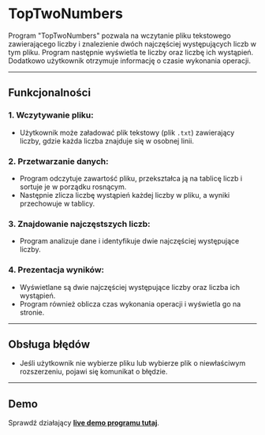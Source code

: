 # TopTwoNumbers

Program "TopTwoNumbers" pozwala na wczytanie pliku tekstowego zawierającego liczby i znalezienie dwóch najczęściej występujących liczb w tym pliku. Program następnie wyświetla te liczby oraz liczbę ich wystąpień. Dodatkowo użytkownik otrzymuje informację o czasie wykonania operacji.

---

## Funkcjonalności

### 1. **Wczytywanie pliku:**
- Użytkownik może załadować plik tekstowy (plik `.txt`) zawierający liczby, gdzie każda liczba znajduje się w osobnej linii.

### 2. **Przetwarzanie danych:**
- Program odczytuje zawartość pliku, przekształca ją na tablicę liczb i sortuje je w porządku rosnącym.
- Następnie zlicza liczbę wystąpień każdej liczby w pliku, a wyniki przechowuje w tablicy.

### 3. **Znajdowanie najczęstszych liczb:**
- Program analizuje dane i identyfikuje dwie najczęściej występujące liczby.

### 4. **Prezentacja wyników:**
- Wyświetlane są dwie najczęściej występujące liczby oraz liczba ich wystąpień.
- Program również oblicza czas wykonania operacji i wyświetla go na stronie.

---

## Obsługa błędów
- Jeśli użytkownik nie wybierze pliku lub wybierze plik o niewłaściwym rozszerzeniu, pojawi się komunikat o błędzie.

---

## Demo

Sprawdź działający **[live demo programu tutaj](https://bogorski.github.io/TopTwoNumbers/)**.

